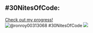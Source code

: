 ## #30NitesOfCode:
  [Check out my progress!](https://www.codedex.io/@ronroy00313068/30-nites-of-code)  
  ![@ronroy00313068 #30NitesOfCode](https://www.codedex.io/api/petStatus?user=ronroy00313068)
![](https://komarev.com/ghpvc/?username=ronthomasroy&color=blueviolet)
